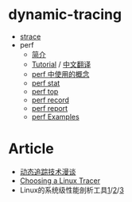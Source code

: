 # dynamic-tracing

- [strace](doc/strace.md)
- perf
	- [简介](doc/perf_main_page.md)
	- [Tutorial](https://perf.wiki.kernel.org/index.php/Tutorial) / [中文翻译](doc/perf_tutorial_cn.md)
	- [perf 中使用的概念](doc/perf_concept.md)
	- [perf stat](doc/perf_stat.md)
	- [perf top](doc/perf_top.md)
	- [perf record](doc/perf_record.md)
	- [perf report](doc/perf_report.md)
	- [perf Examples](http://www.brendangregg.com/perf.html)

# Article
- [动态追踪技术漫谈](doc/dynamic_tracing.md)
- [Choosing a Linux Tracer](http://www.brendangregg.com/blog/2015-07-08/choosing-a-linux-tracer.html)
- Linux的系统级性能剖析工具[1](http://files.cnblogs.com/files/jiayy/Linux的系统级性能剖析工具-perf-1.pdf)/[2](http://files.cnblogs.com/files/jiayy/Linux的系统级性能剖析工具-perf-2.pdf)/[3](http://files.cnblogs.com/files/jiayy/Linux的系统级性能剖析工具-perf-3.pdf)
